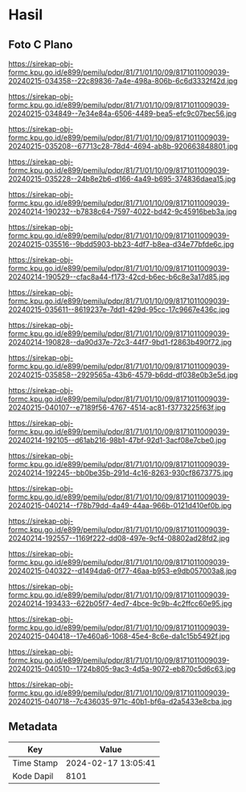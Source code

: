 # Hasil

## Foto C Plano

https://sirekap-obj-formc.kpu.go.id/e899/pemilu/pdpr/81/71/01/10/09/8171011009039-20240215-034358--22c89836-7a4e-498a-806b-6c6d3332f42d.jpg

https://sirekap-obj-formc.kpu.go.id/e899/pemilu/pdpr/81/71/01/10/09/8171011009039-20240215-034849--7e34e84a-6506-4489-bea5-efc9c07bec56.jpg

https://sirekap-obj-formc.kpu.go.id/e899/pemilu/pdpr/81/71/01/10/09/8171011009039-20240215-035208--67713c28-78d4-4694-ab8b-920663848801.jpg

https://sirekap-obj-formc.kpu.go.id/e899/pemilu/pdpr/81/71/01/10/09/8171011009039-20240215-035228--24b8e2b6-d166-4a49-b695-374836daea15.jpg

https://sirekap-obj-formc.kpu.go.id/e899/pemilu/pdpr/81/71/01/10/09/8171011009039-20240214-190232--b7838c64-7597-4022-bd42-9c45916beb3a.jpg

https://sirekap-obj-formc.kpu.go.id/e899/pemilu/pdpr/81/71/01/10/09/8171011009039-20240215-035516--9bdd5903-bb23-4df7-b8ea-d34e77bfde6c.jpg

https://sirekap-obj-formc.kpu.go.id/e899/pemilu/pdpr/81/71/01/10/09/8171011009039-20240214-190529--cfac8a44-f173-42cd-b6ec-b6c8e3a17d85.jpg

https://sirekap-obj-formc.kpu.go.id/e899/pemilu/pdpr/81/71/01/10/09/8171011009039-20240215-035611--8619237e-7dd1-429d-95cc-17c9667e436c.jpg

https://sirekap-obj-formc.kpu.go.id/e899/pemilu/pdpr/81/71/01/10/09/8171011009039-20240214-190828--da90d37e-72c3-44f7-9bd1-f2863b490f72.jpg

https://sirekap-obj-formc.kpu.go.id/e899/pemilu/pdpr/81/71/01/10/09/8171011009039-20240215-035858--2929565a-43b6-4579-b6dd-df038e0b3e5d.jpg

https://sirekap-obj-formc.kpu.go.id/e899/pemilu/pdpr/81/71/01/10/09/8171011009039-20240215-040107--e7189f56-4767-4514-ac81-f3773225f63f.jpg

https://sirekap-obj-formc.kpu.go.id/e899/pemilu/pdpr/81/71/01/10/09/8171011009039-20240214-192105--d61ab216-98b1-47bf-92d1-3acf08e7cbe0.jpg

https://sirekap-obj-formc.kpu.go.id/e899/pemilu/pdpr/81/71/01/10/09/8171011009039-20240214-192245--bb0be35b-291d-4c16-8263-930cf8673775.jpg

https://sirekap-obj-formc.kpu.go.id/e899/pemilu/pdpr/81/71/01/10/09/8171011009039-20240215-040214--f78b79dd-4a49-44aa-966b-0121d410ef0b.jpg

https://sirekap-obj-formc.kpu.go.id/e899/pemilu/pdpr/81/71/01/10/09/8171011009039-20240214-192557--1169f222-dd08-497e-9cf4-08802ad28fd2.jpg

https://sirekap-obj-formc.kpu.go.id/e899/pemilu/pdpr/81/71/01/10/09/8171011009039-20240215-040322--d1494da6-0f77-46aa-b953-e9db057003a8.jpg

https://sirekap-obj-formc.kpu.go.id/e899/pemilu/pdpr/81/71/01/10/09/8171011009039-20240214-193433--622b05f7-4ed7-4bce-9c9b-4c2ffcc60e95.jpg

https://sirekap-obj-formc.kpu.go.id/e899/pemilu/pdpr/81/71/01/10/09/8171011009039-20240215-040418--17e460a6-1068-45e4-8c6e-da1c15b5492f.jpg

https://sirekap-obj-formc.kpu.go.id/e899/pemilu/pdpr/81/71/01/10/09/8171011009039-20240215-040510--1724b805-9ac3-4d5a-9072-eb870c5d6c63.jpg

https://sirekap-obj-formc.kpu.go.id/e899/pemilu/pdpr/81/71/01/10/09/8171011009039-20240215-040718--7c436035-971c-40b1-bf6a-d2a5433e8cba.jpg


## Metadata

| Key        | Value               |
| ---------- | ------------------- |
| Time Stamp | 2024-02-17 13:05:41 |
| Kode Dapil | 8101                |



